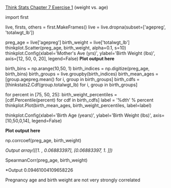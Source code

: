 [Think Stats Chapter 7 Exercise 1](http://greenteapress.com/thinkstats2/html/thinkstats2008.html#toc70) (weight vs. age)

import first

live, firsts, others = first.MakeFrames()
live = live.dropna(subset=['agepreg', 'totalwgt_lb'])

preg_age = live['agepreg']
birth_weight = live['totalwgt_lb']
thinkplot.Scatter(preg_age, birth_weight, alpha=0.1, s=10)
thinkplot.Config(xlabel='Mother\'s Ave (yrs)',
                 ylabel='Birth Weight (lbs)',
                 axis=[12, 50, 0, 20],
                 legend=False)
**Plot output here**

birth_bins = np.arange(10,50, 1)
birth_indices = np.digitize(preg_age, birth_bins)
birth_groups = live.groupby(birth_indices)
birth_mean_ages = [group.agepreg.mean() for i, group in birth_groups]
birth_cdfs = [thinkstats2.Cdf(group.totalwgt_lb) for i, group in birth_groups]

for percent in [75, 50, 25]:
    birth_weight_percentiles = [cdf.Percentile(percent) for cdf in birth_cdfs]
    label = '%dth' % percent
    thinkplot.Plot(birth_mean_ages, birth_weight_percentiles, label=label)
    
thinkplot.Config(xlabel='Birth Age (years)',
                 ylabel='Birth Weight (lbs)',
                 axis=[10,50,0,14],
                 legend=False)
                 
**Plot output here**

np.corrcoef(preg_age, birth_weight)

*Output
array([[1.        , 0.06883397],
       [0.06883397, 1.        ]])*

SpearmanCorr(preg_age, birth_weight)

*Output
0.09461004109658226

Pregnancy age and birth weight are not very strongly correlated

